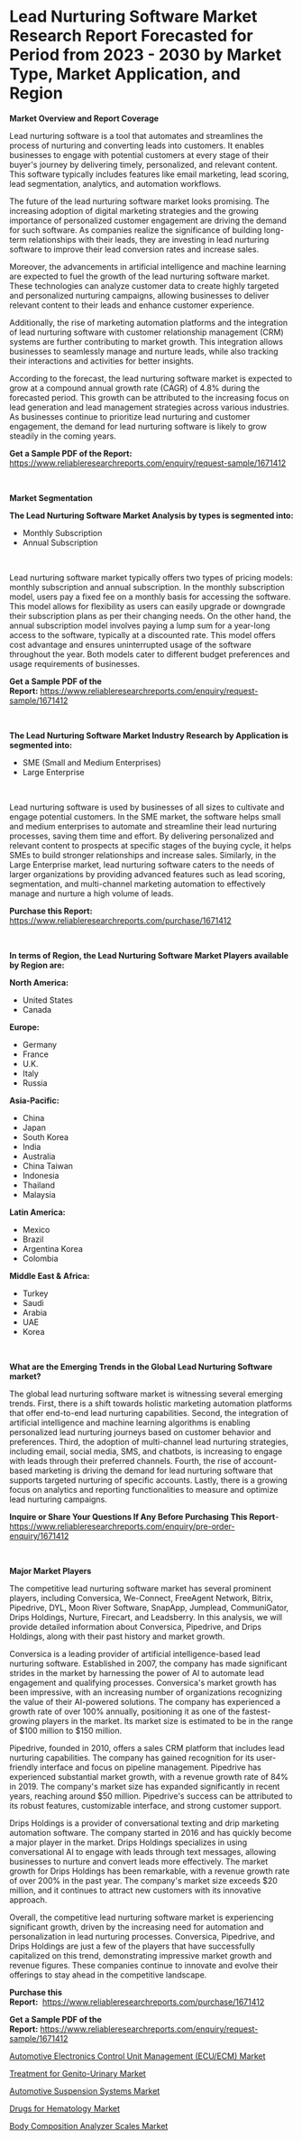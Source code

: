 <p><h1>Lead Nurturing Software Market Research Report Forecasted for Period from 2023 -  2030 by Market Type, Market Application, and Region</h1></p><p><strong>Market Overview and Report Coverage</strong></p>
<p><p>Lead nurturing software is a tool that automates and streamlines the process of nurturing and converting leads into customers. It enables businesses to engage with potential customers at every stage of their buyer's journey by delivering timely, personalized, and relevant content. This software typically includes features like email marketing, lead scoring, lead segmentation, analytics, and automation workflows.</p><p>The future of the lead nurturing software market looks promising. The increasing adoption of digital marketing strategies and the growing importance of personalized customer engagement are driving the demand for such software. As companies realize the significance of building long-term relationships with their leads, they are investing in lead nurturing software to improve their lead conversion rates and increase sales.</p><p>Moreover, the advancements in artificial intelligence and machine learning are expected to fuel the growth of the lead nurturing software market. These technologies can analyze customer data to create highly targeted and personalized nurturing campaigns, allowing businesses to deliver relevant content to their leads and enhance customer experience.</p><p>Additionally, the rise of marketing automation platforms and the integration of lead nurturing software with customer relationship management (CRM) systems are further contributing to market growth. This integration allows businesses to seamlessly manage and nurture leads, while also tracking their interactions and activities for better insights.</p><p>According to the forecast, the lead nurturing software market is expected to grow at a compound annual growth rate (CAGR) of 4.8% during the forecasted period. This growth can be attributed to the increasing focus on lead generation and lead management strategies across various industries. As businesses continue to prioritize lead nurturing and customer engagement, the demand for lead nurturing software is likely to grow steadily in the coming years.</p></p>
<p><strong>Get a Sample PDF of the Report:</strong> <a href="https://www.reliableresearchreports.com/enquiry/request-sample/1671412">https://www.reliableresearchreports.com/enquiry/request-sample/1671412</a></p>
<p>&nbsp;</p>
<p><strong>Market Segmentation</strong></p>
<p><strong>The Lead Nurturing Software Market Analysis by types is segmented into:</strong></p>
<p><ul><li>Monthly Subscription</li><li>Annual Subscription</li></ul></p>
<p>&nbsp;</p>
<p><p>Lead nurturing software market typically offers two types of pricing models: monthly subscription and annual subscription. In the monthly subscription model, users pay a fixed fee on a monthly basis for accessing the software. This model allows for flexibility as users can easily upgrade or downgrade their subscription plans as per their changing needs. On the other hand, the annual subscription model involves paying a lump sum for a year-long access to the software, typically at a discounted rate. This model offers cost advantage and ensures uninterrupted usage of the software throughout the year. Both models cater to different budget preferences and usage requirements of businesses.</p></p>
<p><strong>Get a Sample PDF of the Report:</strong>&nbsp;<a href="https://www.reliableresearchreports.com/enquiry/request-sample/1671412">https://www.reliableresearchreports.com/enquiry/request-sample/1671412</a></p>
<p>&nbsp;</p>
<p><strong>The Lead Nurturing Software Market Industry Research by Application is segmented into:</strong></p>
<p><ul><li>SME (Small and Medium Enterprises)</li><li>Large Enterprise</li></ul></p>
<p>&nbsp;</p>
<p><p>Lead nurturing software is used by businesses of all sizes to cultivate and engage potential customers. In the SME market, the software helps small and medium enterprises to automate and streamline their lead nurturing processes, saving them time and effort. By delivering personalized and relevant content to prospects at specific stages of the buying cycle, it helps SMEs to build stronger relationships and increase sales. Similarly, in the Large Enterprise market, lead nurturing software caters to the needs of larger organizations by providing advanced features such as lead scoring, segmentation, and multi-channel marketing automation to effectively manage and nurture a high volume of leads.</p></p>
<p><strong>Purchase this Report:</strong>&nbsp; <a href="https://www.reliableresearchreports.com/purchase/1671412">https://www.reliableresearchreports.com/purchase/1671412</a></p>
<p>&nbsp;</p>
<p><strong>In terms of Region, the Lead Nurturing Software Market Players available by Region are:</strong></p>
<p>
    <p> <strong> North America: </strong>
        <ul>
            <li>United States</li>
            <li>Canada</li>
        </ul>
        </p> 
    <p> <strong> Europe: </strong>
        <ul>
            <li>Germany</li>
            <li>France</li>
            <li>U.K.</li>
            <li>Italy</li>
            <li>Russia</li>
        </ul>
        </p> 
    <p> <strong> Asia-Pacific: </strong>
        <ul>
            <li>China</li>
            <li>Japan</li>
            <li>South Korea</li>
            <li>India</li>
            <li>Australia</li>
            <li>China Taiwan</li>
            <li>Indonesia</li>
            <li>Thailand</li>
            <li>Malaysia</li>
        </ul>
        </p> 
    <p> <strong> Latin America: </strong>
        <ul>
            <li>Mexico</li>
            <li>Brazil</li>
            <li>Argentina Korea</li>
            <li>Colombia</li>
        </ul>
        </p> 
    <p> <strong> Middle East & Africa: </strong>
        <ul>
            <li>Turkey</li>
            <li>Saudi</li>
            <li>Arabia</li>
            <li>UAE</li>
            <li>Korea</li>
        </ul>
    </p>
    </p>
<p>&nbsp;</p>
<p><strong>What are the Emerging Trends in the Global Lead Nurturing Software market?</strong></p>
<p><p>The global lead nurturing software market is witnessing several emerging trends. First, there is a shift towards holistic marketing automation platforms that offer end-to-end lead nurturing capabilities. Second, the integration of artificial intelligence and machine learning algorithms is enabling personalized lead nurturing journeys based on customer behavior and preferences. Third, the adoption of multi-channel lead nurturing strategies, including email, social media, SMS, and chatbots, is increasing to engage with leads through their preferred channels. Fourth, the rise of account-based marketing is driving the demand for lead nurturing software that supports targeted nurturing of specific accounts. Lastly, there is a growing focus on analytics and reporting functionalities to measure and optimize lead nurturing campaigns.</p></p>
<p><strong>Inquire or Share Your Questions If Any Before Purchasing This Report</strong>- <a href="https://www.reliableresearchreports.com/enquiry/pre-order-enquiry/1671412">https://www.reliableresearchreports.com/enquiry/pre-order-enquiry/1671412</a></p>
<p>&nbsp;</p>
<p><strong>Major Market Players</strong></p>
<p><p>The competitive lead nurturing software market has several prominent players, including Conversica, We-Connect, FreeAgent Network, Bitrix, Pipedrive, DYL, Moon River Software, SnapApp, Jumplead, CommuniGator, Drips Holdings, Nurture, Firecart, and Leadsberry. In this analysis, we will provide detailed information about Conversica, Pipedrive, and Drips Holdings, along with their past history and market growth.</p><p>Conversica is a leading provider of artificial intelligence-based lead nurturing software. Established in 2007, the company has made significant strides in the market by harnessing the power of AI to automate lead engagement and qualifying processes. Conversica's market growth has been impressive, with an increasing number of organizations recognizing the value of their AI-powered solutions. The company has experienced a growth rate of over 100% annually, positioning it as one of the fastest-growing players in the market. Its market size is estimated to be in the range of $100 million to $150 million.</p><p>Pipedrive, founded in 2010, offers a sales CRM platform that includes lead nurturing capabilities. The company has gained recognition for its user-friendly interface and focus on pipeline management. Pipedrive has experienced substantial market growth, with a revenue growth rate of 84% in 2019. The company's market size has expanded significantly in recent years, reaching around $50 million. Pipedrive's success can be attributed to its robust features, customizable interface, and strong customer support.</p><p>Drips Holdings is a provider of conversational texting and drip marketing automation software. The company started in 2016 and has quickly become a major player in the market. Drips Holdings specializes in using conversational AI to engage with leads through text messages, allowing businesses to nurture and convert leads more effectively. The market growth for Drips Holdings has been remarkable, with a revenue growth rate of over 200% in the past year. The company's market size exceeds $20 million, and it continues to attract new customers with its innovative approach.</p><p>Overall, the competitive lead nurturing software market is experiencing significant growth, driven by the increasing need for automation and personalization in lead nurturing processes. Conversica, Pipedrive, and Drips Holdings are just a few of the players that have successfully capitalized on this trend, demonstrating impressive market growth and revenue figures. These companies continue to innovate and evolve their offerings to stay ahead in the competitive landscape.</p></p>
<p><strong>Purchase this Report:</strong>&nbsp;&nbsp;<a href="https://www.reliableresearchreports.com/purchase/1671412">https://www.reliableresearchreports.com/purchase/1671412</a></p>
<p></p>
<p><strong>Get a Sample PDF of the Report:</strong>&nbsp;<a href="https://www.reliableresearchreports.com/enquiry/request-sample/1671412">https://www.reliableresearchreports.com/enquiry/request-sample/1671412</a></p>
<p><p><a href="https://github.com/gdfhhhj/Market-Research-Report-List-1/blob/main/automotive-electronics-control-unit-management-ecuecm-market.md">Automotive Electronics Control Unit Management (ECU/ECM) Market</a></p><p><a href="https://medium.com/@helenablick2023/treatment-for-genito-urinary-market-focuses-on-market-share-size-and-projected-forecast-till-2030-9bafd0a0fb3c">Treatment for Genito-Urinary Market</a></p><p><a href="https://github.com/gulaimolin/Market-Research-Report-List-1/blob/main/automotive-suspension-systems-market.md">Automotive Suspension Systems Market</a></p><p><a href="https://medium.com/@nettieboyle84/drugs-for-hematology-market-research-report-its-history-and-forecast-2023-to-2030-47badef10744">Drugs for Hematology Market</a></p><p><a href="https://www.linkedin.com/pulse/body-composition-analyzer-scales-market-challenges-opportunities-xzn8f/">Body Composition Analyzer Scales Market</a></p></p>